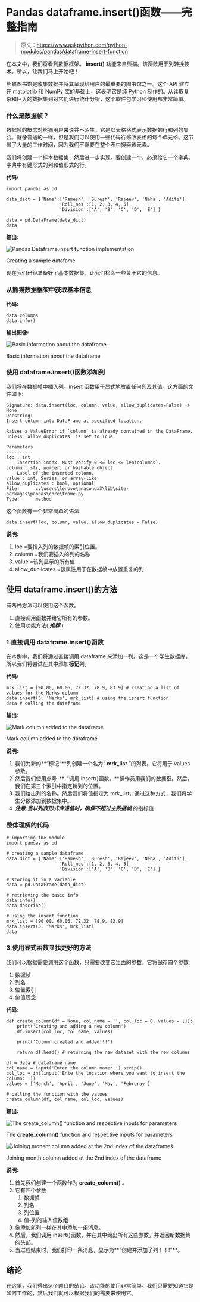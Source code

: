 # Pandas dataframe.insert()函数——完整指南

> 原文：<https://www.askpython.com/python-modules/pandas/dataframe-insert-function>

在本文中，我们将看到数据框架。 **insert()** 功能来自熊猫。该函数用于列转换技术。所以，让我们马上开始吧！

熊猫图书馆是收集数据并将其呈现给用户的最重要的图书馆之一。这个 API 建立在 matplotlib 和 NumPy 库的基础上，这表明它是纯 Python 制作的。从读取复杂和巨大的数据集到对它们进行统计分析，这个软件包学习和使用都非常简单。

### 什么是数据帧？

数据帧的概念对熊猫用户来说并不陌生。它是以表格格式表示数据的行和列的集合。就像普通的一样，但是我们可以使用一些代码行修改表格的每个单元格。这节省了大量的工作时间，因为我们不需要在整个表中搜索该元素。

我们将创建一个样本数据集，然后进一步实现。要创建一个，必须给它一个字典，字典中有键形式的列和值形式的行。

**代码:**

```
import pandas as pd

data_dict = {'Name':['Ramesh', 'Suresh', 'Rajeev', 'Neha', 'Aditi'], 
                    'Roll_nos':[1, 2, 3, 4, 5], 
                    'Division':['A', 'B', 'C', 'D', 'E'] }

data = pd.DataFrame(data_dict)
data

```

**输出:**

![Pandas Dataframe.insert function implementation](img/5259725039ce8d182998c1682b9f902e.png)

Creating a sample datafame

现在我们已经准备好了基本数据集，让我们检索一些关于它的信息。

### 从熊猫数据框架中获取基本信息

**代码:**

```
data.columns
data.info()

```

**输出图像:**

![Basic information about the dataframe](img/e19eb1d1c984255bc508c5c310fc3034.png)

Basic information about the dataframe

### 使用 dataframe.insert()函数添加列

我们将在数据帧中插入列。insert 函数用于显式地放置任何列及其值。这方面的文件如下:

```
Signature: data.insert(loc, column, value, allow_duplicates=False) -> None
Docstring:
Insert column into DataFrame at specified location.

Raises a ValueError if `column` is already contained in the DataFrame,
unless `allow_duplicates` is set to True.

Parameters
----------
loc : int
    Insertion index. Must verify 0 <= loc <= len(columns).
column : str, number, or hashable object
    Label of the inserted column.
value : int, Series, or array-like
allow_duplicates : bool, optional
File:      c:\users\lenovo\anaconda3\lib\site-packages\pandas\core\frame.py
Type:      method

```

这个函数有一个非常简单的语法:

```
data.insert(loc, column, value, allow_duplicates = False)

```

**说明:**

1.  loc =要插入列的数据帧的索引位置。
2.  column =我们要插入的列的名称
3.  value =该列显示的所有值
4.  allow_duplicates =该属性用于在数据帧中放置重复的列

## 使用 dataframe.insert()的方法

有两种方法可以使用这个函数。

1.  直接调用函数并给它所有的参数。
2.  使用功能方法( ***推荐*** )

### 1.直接调用 dataframe.insert()函数

在本例中，我们将通过直接调用 dataframe 来添加一列。这是一个学生数据库，所以我们将尝试在其中添加**标记**列。

**代码:**

```
mrk_list = [90.00, 60.06, 72.32, 78.9, 83.9] # creating a list of values for the Marks column
data.insert(3, 'Marks', mrk_list) # using the isnert function
data # calling the dataframe

```

**输出:**

![Mark column added to the dataframe](img/b08d033ee19bcc0443cbac77ed96f22c.png)

Mark column added to the dataframe

**说明:**

1.  我们为新的**“标记”**列创建一个名为“ **mrk_list** ”的列表。它将用于 values 参数。
2.  然后我们使用点号-**. "调用 insert()函数。**操作员用我们的数据框。然后，我们在第三个索引中指定新列的位置。
3.  我们给出列的名称。然后我们将值指定为 mrk_list。通过这种方式，我们将学生分数添加到数据集中。
4.  ***注意:当以列表形式传递值时，确保不超过主数据帧*** 的指标值

### 整体理解的代码

```
# importing the module
import pandas as pd

# creating a sample dataframe
data_dict = {'Name':['Ramesh', 'Suresh', 'Rajeev', 'Neha', 'Aditi'],  
                    'Roll_nos':[1, 2, 3, 4, 5], 
                    'Division':['A', 'B', 'C', 'D', 'E'] }

# storing it in a variable
data = pd.DataFrame(data_dict)

# retrieving the basic info
data.info()
data.describe()

# using the insert function
mrk_list = [90.00, 60.06, 72.32, 78.9, 83.9]
data.insert(3, 'Marks', mrk_list)
data

```

### 3.使用显式函数寻找更好的方法

我们可以根据需要调用这个函数，只需要改变它里面的参数。它将保存四个参数。

1.  数据帧
2.  列名
3.  位置索引
4.  价值观念

**代码**:

```
def create_column(df = None, col_name = '', col_loc = 0, values = []):
    print('Creating and adding a new column')
    df.insert(col_loc, col_name, values)

    print('Column created and added!!!')

    return df.head() # returning the new dataset with the new columns

df = data # dataframe name
col_name = input('Enter the column name: ').strip()
col_loc = int(input('Ente the location where you want to insert the column: '))
values = ['March', 'April', 'June', 'May', 'Februray']

# calling the function with the values
create_column(df, col_name, col_loc, values)

```

**输出:**

![The create_column()  function and respective inputs for parameters](img/0f707cf7cba4d6107968545925ea3fbb.png)

The **create_column()** function and respective inputs for parameters

![Joining moneht column added at the 2nd index of the dataframeś](img/378332820d7c2c15ede941b31ce0150f.png)

Joining month column added at the 2nd index of the dataframe

**说明:**

1.  首先我们创建一个函数作为 **create_column()** 。
2.  它有四个参数
    1.  数据帧
    2.  列名
    3.  列位置
    4.  值–列的输入值数组
3.  像添加新列一样在其中添加一条消息。
4.  然后，我们调用 insert()函数，并在其中给出所有这些参数。并返回新数据集的头部。
5.  当过程结束时，我们打印一条消息，显示为**“创建并添加了列！！!"**。

## 结论

在这里，我们得出这个题目的结论。该功能的使用非常简单。我们只需要知道它是如何工作的，然后我们就可以根据我们的需要来使用它。